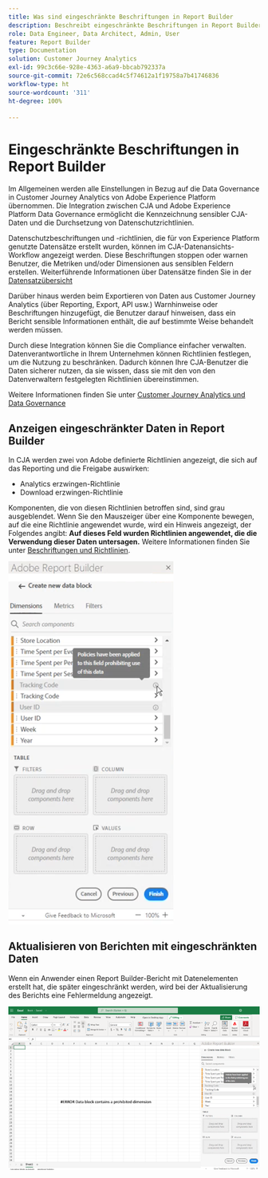 ```yaml
---
title: Was sind eingeschränkte Beschriftungen in Report Builder
description: Beschreibt eingeschränkte Beschriftungen in Report Builder
role: Data Engineer, Data Architect, Admin, User
feature: Report Builder
type: Documentation
solution: Customer Journey Analytics
exl-id: 99c3c66e-928e-4363-a6a9-bbcab792337a
source-git-commit: 72e6c568ccad4c5f74612a1f19758a7b41746836
workflow-type: ht
source-wordcount: '311'
ht-degree: 100%

---
```


# Eingeschränkte Beschriftungen in Report Builder

Im Allgemeinen werden alle Einstellungen in Bezug auf die Data Governance in Customer Journey Analytics von Adobe Experience Platform übernommen. Die Integration zwischen CJA und Adobe Experience Platform Data Governance ermöglicht die Kennzeichnung sensibler CJA-Daten und die Durchsetzung von Datenschutzrichtlinien.

Datenschutzbeschriftungen und -richtlinien, die für von Experience Platform genutzte Datensätze erstellt wurden, können im CJA-Datenansichts-Workflow angezeigt werden. Diese Beschriftungen stoppen oder warnen Benutzer, die Metriken und/oder Dimensionen aus sensiblen Feldern erstellen. Weiterführende Informationen über Datensätze finden Sie in der [Datensatzübersicht](https://experienceleague.adobe.com/docs/experience-platform/catalog/datasets/overview.html?lang=de)

Darüber hinaus werden beim Exportieren von Daten aus Customer Journey Analytics (über Reporting, Export, API usw.) Warnhinweise oder Beschriftungen hinzugefügt, die Benutzer darauf hinweisen, dass ein Bericht sensible Informationen enthält, die auf bestimmte Weise behandelt werden müssen.

Durch diese Integration können Sie die Compliance einfacher verwalten. Datenverantwortliche in Ihrem Unternehmen können Richtlinien festlegen, um die Nutzung zu beschränken. Dadurch können Ihre CJA-Benutzer die Daten sicherer nutzen, da sie wissen, dass sie mit den von den Datenverwaltern festgelegten Richtlinien übereinstimmen.

Weitere Informationen finden Sie unter [Customer Journey Analytics und Data Governance](https://experienceleague.adobe.com/docs/analytics-platform/using/cja-privacy/privacy-overview.html?lang=de)

## Anzeigen eingeschränkter Daten in Report Builder

In CJA werden zwei von Adobe definierte Richtlinien angezeigt, die sich auf das Reporting und die Freigabe auswirken:

* Analytics erzwingen-Richtlinie
* Download erzwingen-Richtlinie

Komponenten, die von diesen Richtlinien betroffen sind, sind grau ausgeblendet. Wenn Sie den Mauszeiger über eine Komponente bewegen, auf die eine Richtlinie angewendet wurde, wird ein Hinweis angezeigt, der Folgendes angibt: **Auf dieses Feld wurden Richtlinien angewendet, die die Verwendung dieser Daten untersagen.** Weitere Informationen finden Sie unter [Beschriftungen und Richtlinien](https://experienceleague.adobe.com/docs/analytics-platform/using/cja-dataviews/data-governance.html?lang=de).

![](assets/rb-restricted-label.png)

## Aktualisieren von Berichten mit eingeschränkten Daten

Wenn ein Anwender einen Report Builder-Bericht mit Datenelementen erstellt hat, die später eingeschränkt werden, wird bei der Aktualisierung des Berichts eine Fehlermeldung angezeigt.

![](assets/error-restricted-data.png)
